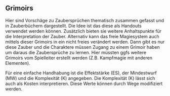 ## Grimoirs

Hier sind Vorschäge zu Zaubersprüchen thematisch zusammen gefasst und in Zauberbüchern dargestellt. Die Idee ist das
diese als Handouts verwendet werden können. Zusätzlich bieten sie weitere Anhaltspunkte für die Interpretation der
Zauber. Alternativ kann das freie Magiesystem auch mittels dieser Grimoirs in ein nicht freies verändert werden.
Dann gibt es nur diese Zauber und die Charaktere müssen Zugang zu einem Grimoir haben um daraus die Zaubersprüche zu
lernen. Hier müssten ggfs weitere Grimoirs vom Spielleiter erstellt werden (Z.B. Kampfmagie mit anderen Elementen).

Für eine einfache Handhabung ist die Effektstärke (ES), der Mindestwurf (MW) und die Komplexität (K) angegeben. Die
Komplexität (K) lässt sich auch als Kosten interpretieren. Diese Werte können durch Wege modifiziert werden.

